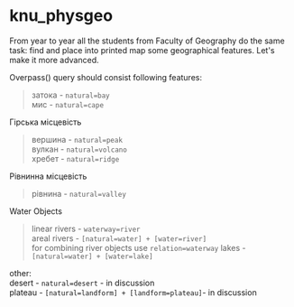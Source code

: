 # knu_physgeo
From year to year all the students from Faculty of Geography do the same task: find and place into printed map some geographical features. Let's make it more advanced.


Overpass() query should consist following features:

> затока - `natural=bay`  
> мис - `natural=cape`


Гірська місцевість  
> вершина - `natural=peak`  
> вулкан - `natural=volcano`  
> хребет - `natural=ridge`  

Рівнинна місцевість  
> рівнина - `natural=valley`  


Water Objects
> linear rivers - `waterway=river`  
> areal rivers - `[natural=water] + [water=river]`  
> for combining river objects use `relation=waterway`
> lakes - `[natural=water] + [water=lake]`  

other:  
desert - `natural=desert` - in discussion  
plateau - `[natural=landform] + [landform=plateau]`- in discussion  
